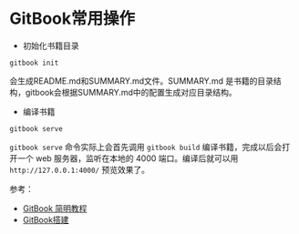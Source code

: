 # GitBook常用操作

- 初始化书籍目录
```
gitbook init
```

会生成README.md和SUMMARY.md文件。SUMMARY.md 是书籍的目录结构，gitbook会根据SUMMARY.md中的配置生成对应目录结构。

- 编译书籍
```
gitbook serve
```
``gitbook serve`` 命令实际上会首先调用 ``gitbook build`` 编译书籍，完成以后会打开一个 web 服务器，监听在本地的 4000 端口。编译后就可以用 ``http://127.0.0.1:4000/`` 预览效果了。

参考：

- [GitBook 简明教程](http://www.chengweiyang.cn/)
- [GitBook搭建](https://liangjunrong.github.io/other-library/Markdown-Websites/GitBook/GitBook-study.html)

